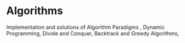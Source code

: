 # Algorithms
Implementation and solutions of Algorithm Paradigms , Dynamic Programming, Divide and Conquer, Backtrack and Greedy Algorithms,  
